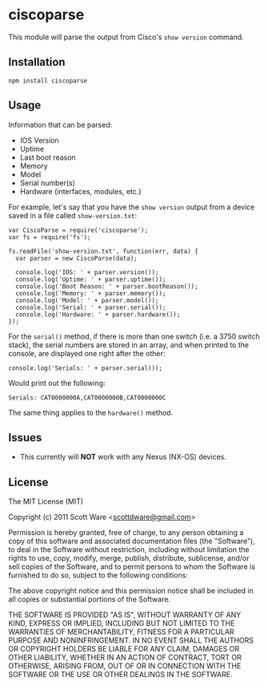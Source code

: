 # ciscoparse #

This module will parse the output from Cisco's `show version` command.

## Installation  ##

    npm install ciscoparse

## Usage ##

Information that can be parsed:

- IOS Version
- Uptime
- Last boot reason
- Memory
- Model
- Serial number(s)
- Hardware (interfaces, modules, etc.)

For example, let's say that you have the `show version` output from a device
saved in a file called `show-version.txt`:

    var CiscoParse = require('ciscoparse');
    var fs = require('fs');

    fs.readFile('show-version.txt', function(err, data) {
      var parser = new CiscoParse(data);

      console.log('IOS: ' + parser.version());
      console.log('Uptime: ' + parser.uptime());
      console.log('Boot Reason: ' + parser.bootReason());
      console.log('Memory: ' + parser.memory());
      console.log('Model: ' + parser.model());
      console.log('Serial: ' + parser.serial());
      console.log('Hardware: ' + parser.hardware());
    });

For the `serial()` method, if there is more than one switch (i.e. a 3750 switch
stack), the serial numbers are stored in an array, and when printed to the console,
are displayed one right after the other:

    console.log('Serials: ' + parser.serial());

Would print out the following:

    Serials: CAT0000000A,CAT0000000B,CAT0000000C

The same thing applies to the `hardware()` method.

## Issues ##

- This currently will **NOT** work with any Nexus (NX-OS) devices.

## License ##

The MIT License (MIT)

Copyright (c) 2011 Scott Ware <<scottdware@gmail.com>>

Permission is hereby granted, free of charge, to any person obtaining a copy of
this software and associated documentation files (the "Software"), to deal in
the Software without restriction, including without limitation the rights to
use, copy, modify, merge, publish, distribute, sublicense, and/or sell copies of
the Software, and to permit persons to whom the Software is furnished to do so,
subject to the following conditions:

The above copyright notice and this permission notice shall be included in all
copies or substantial portions of the Software.

THE SOFTWARE IS PROVIDED "AS IS", WITHOUT WARRANTY OF ANY KIND, EXPRESS OR
IMPLIED, INCLUDING BUT NOT LIMITED TO THE WARRANTIES OF MERCHANTABILITY, FITNESS
FOR A PARTICULAR PURPOSE AND NONINFRINGEMENT. IN NO EVENT SHALL THE AUTHORS OR
COPYRIGHT HOLDERS BE LIABLE FOR ANY CLAIM, DAMAGES OR OTHER LIABILITY, WHETHER
IN AN ACTION OF CONTRACT, TORT OR OTHERWISE, ARISING FROM, OUT OF OR IN
CONNECTION WITH THE SOFTWARE OR THE USE OR OTHER DEALINGS IN THE SOFTWARE.
